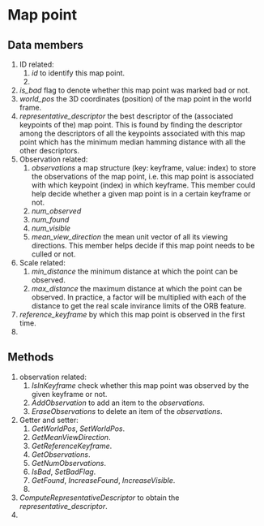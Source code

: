 # Map point


## Data members 
1. ID related: 
   1. *id* to identify this map point. 
   2. 
2. *is_bad* flag to denote whether this map point was marked bad or not.
3. *world_pos* the 3D coordinates (position) of the map point in the world frame. 
4. *representative_descriptor* the best descriptor of the (associated keypoints of the) map point. This is found by finding the descriptor among the descriptors of all the keypoints associated with this map point which has the minimum median hamming distance with all the other descriptors.
5. Observation related: 
   1. *observations* a map structure (key: keyframe, value: index) to store the observations of the map point, i.e. this map point is associated with which keypoint (index) in which keyframe. This member could help decide whether a given map point is in a certain keyframe or not. 
   2. *num_observed* 
   3. *num_found* 
   4. *num_visible*
   5. *mean_view_direction* the mean unit vector of all its viewing directions. This member helps decide if this map point needs to be culled or not. 
6. Scale related: 
   1. *min_distance* the minimum distance at which the point can be observed. 
   2. *max_distance* the maximum distance at which the point can be observed. In practice, a factor will be multiplied with each of the distance to get the real scale invirance limits of the ORB feature.
7. *reference_keyframe* by which this map point is observed in the first time. 
8. 

## Methods
1. observation related: 
   1. *IsInKeyframe* check whether this map point was observed by the given keyframe or not. 
   2. *AddObservation* to add an item to the *observations*. 
   3. *EraseObservations* to delete an item of the *observations*.
2. Getter and setter: 
   1. *GetWorldPos*, *SetWorldPos*. 
   2. *GetMeanViewDirection*. 
   3. *GetReferenceKeyframe*. 
   4. *GetObservations*. 
   5. *GetNumObservations*.
   6. *IsBad*, *SetBadFlag*. 
   7. *GetFound*, *IncreaseFound*, *IncreaseVisible*. 
   8. 
3. *ComputeRepresentativeDescriptor* to obtain the *representative_descriptor*.
4. 